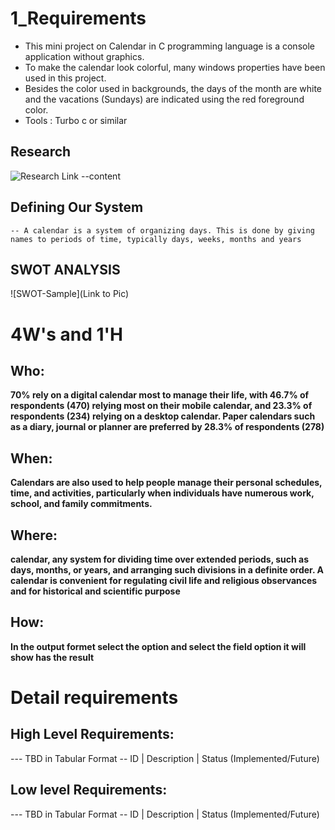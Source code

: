 # 1_Requirements
- This mini project on Calendar in C programming language is a console application without graphics.
- To make the calendar look colorful, many windows properties have been used in this project.
- Besides the color used in backgrounds, the days of the month are white and the vacations (Sundays) are indicated using the red foreground color.
- Tools : Turbo c or similar 

## Research
![Research Link](https://openresearchcalendar.org/)
--content 
## Defining Our System
    -- A calendar is a system of organizing days. This is done by giving names to periods of time, typically days, weeks, months and years
## SWOT ANALYSIS
![SWOT-Sample](Link to Pic)

# 4W&#39;s and 1&#39;H

## Who:

**70% rely on a digital calendar most to manage their life, with 46.7% of respondents (470) relying most on their mobile calendar, and 23.3% of respondents (234) relying on a desktop calendar. Paper calendars such as a diary, journal or planner are preferred by 28.3% of respondents (278)**


## When:

**Calendars are also used to help people manage their personal schedules, time, and activities, particularly when individuals have numerous work, school, and family commitments.**

## Where:

**calendar, any system for dividing time over extended periods, such as days, months, or years, and arranging such divisions in a definite order. A calendar is convenient for regulating civil life and religious observances and for historical and scientific purpose**

## How:

**In the output formet select the option and select the field option it will show has the result**

# Detail requirements
## High Level Requirements:
--- TBD in Tabular Format 
-- ID | Description | Status (Implemented/Future)


##  Low level Requirements:
--- TBD in Tabular Format 
-- ID | Description | Status (Implemented/Future)
